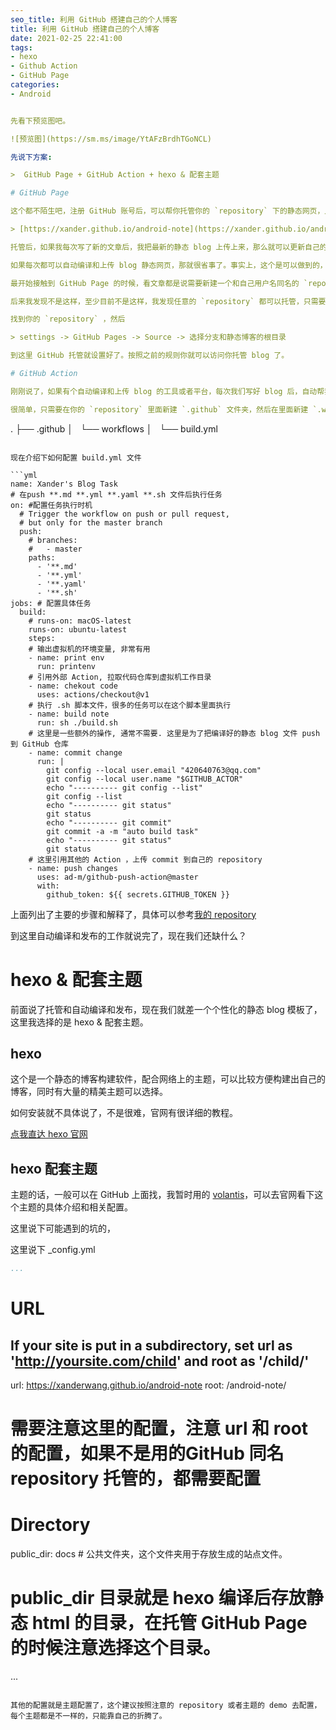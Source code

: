 ```yaml
---
seo_title: 利用 GitHub 搭建自己的个人博客
title: 利用 GitHub 搭建自己的个人博客
date: 2021-02-25 22:41:00
tags:
- hexo
- Github Action
- GitHub Page
categories: 
- Android


先看下预览图吧。

![预览图](https://sm.ms/image/YtAFzBrdhTGoNCL)

先说下方案:

>  GitHub Page + GitHub Action + hexo & 配套主题 

# GitHub Page 

这个都不陌生吧，注册 GitHub 账号后，可以帮你托管你的 `repository` 下的静态网页，比如我有个 `repository` 叫  `android-note` ，我的 github 账号叫 `xanderwang` ，那么我的 android-note 托管后，访问地址就是：

> [https://xander.github.io/android-note](https://xander.github.io/android-note)

托管后，如果我每次写了新的文章后，我把最新的静态 blog 上传上来，那么就可以更新自己的博客。

如果每次都可以自动编译和上传 blog 静态网页，那就很省事了。事实上，这个是可以做到的，具体细节后面再说。我们先看看如何托管我们的 `repository` 到 GitHub Page 。

最开始接触到 GitHub Page 的时候，看文章都是说需要新建一个和自己用户名同名的 `repository` ，然后往这个 `repository` 根目录里面上传静态 blog 网页，然后托管。

后来我发现不是这样，至少目前不是这样，我发现任意的 `repository` 都可以托管，只需要做一些特别的设置，如何设置呢？

找到你的 `repository` ，然后

> settings -> GitHub Pages -> Source -> 选择分支和静态博客的根目录

到这里 GitHub 托管就设置好了。按照之前的规则你就可以访问你托管 blog 了。

# GitHub Action

刚刚说了，如果有个自动编译和上传 blog 的工具或者平台，每次我们写好 blog 后，自动帮我们编译上传好，那我们就可以省很多事。GitHub Action 正好可以做这个的，而且可以和 GitHub 无缝对接。那如何使用呢？

很简单，只需要在你的 `repository` 里面新建 `.github` 文件夹，然后在里面新建 `.workflows` 文件夹，然后在里面新建 `build.yml` 文件(build 可以换成任意你喜欢的)，然后 GitHub Action 功能就开通了。这个时候， `repository` 下的目录结构大概是
```
.
├── .github
│   └── workflows
│       └── build.yml
```

现在介绍下如何配置 build.yml 文件

```yml
name: Xander's Blog Task
# 在push **.md **.yml **.yaml **.sh 文件后执行任务
on: #配置任务执行时机
  # Trigger the workflow on push or pull request,
  # but only for the master branch
  push:
    # branches:    
    #   - master
    paths:
      - '**.md'
      - '**.yml'
      - '**.yaml'
      - '**.sh'
jobs: # 配置具体任务
  build:
    # runs-on: macOS-latest
    runs-on: ubuntu-latest
    steps:
    # 输出虚拟机的环境变量, 非常有用
    - name: print env
      run: printenv
    # 引用外部 Action, 拉取代码仓库到虚拟机工作目录
    - name: chekout code
      uses: actions/checkout@v1
    # 执行 .sh 脚本文件，很多的任务可以在这个脚本里面执行
    - name: build note
      run: sh ./build.sh  
    # 这里是一些额外的操作, 通常不需要. 这里是为了把编译好的静态 blog 文件 push 到 GitHub 仓库
    - name: commit change
      run: |
        git config --local user.email "420640763@qq.com"
        git config --local user.name "$GITHUB_ACTOR"
        echo "---------- git config --list"
        git config --list
        echo "---------- git status"
        git status
        echo "---------- git commit"
        git commit -a -m "auto build task"
        echo "---------- git status"
        git status
    # 这里引用其他的 Action ，上传 commit 到自己的 repository 
    - name: push changes
      uses: ad-m/github-push-action@master
      with:
        github_token: ${{ secrets.GITHUB_TOKEN }} 
```
上面列出了主要的步骤和解释了，具体可以参考[我的 repository](https://github.com/XanderWang/android-note) 

到这里自动编译和发布的工作就说完了，现在我们还缺什么？


# hexo & 配套主题 

前面说了托管和自动编译和发布，现在我们就差一个个性化的静态 blog 模板了，这里我选择的是 hexo & 配套主题。

## hexo

这个是一个静态的博客构建软件，配合网络上的主题，可以比较方便构建出自己的博客，同时有大量的精美主题可以选择。

如何安装就不具体说了，不是很难，官网有很详细的教程。

[点我直达 hexo 官网](https://hexo.io/zh-cn/index.html)

## hexo 配套主题

主题的话，一般可以在 GitHub 上面找，我暂时用的 [volantis](https://volantis.js.org/)，可以去官网看下这个主题的具体介绍和相关配置。

这里说下可能遇到的坑的，

这里说下 _config.yml

```yml
...
```


# URL
## If your site is put in a subdirectory, set url as 'http://yoursite.com/child' and root as '/child/'
url: https://xanderwang.github.io/android-note
root: /android-note/
# 需要注意这里的配置，注意 url 和 root 的配置，如果不是用的GitHub 同名 repository 托管的，都需要配置

# Directory
public_dir: docs      # 公共文件夹，这个文件夹用于存放生成的站点文件。
# public_dir 目录就是 hexo 编译后存放静态 html 的目录，在托管 GitHub Page 的时候注意选择这个目录。

...

```

其他的配置就是主题配置了，这个建议按照注意的 repository 或者主题的 demo 去配置，每个主题都是不一样的，只能靠自己的折腾了。 

